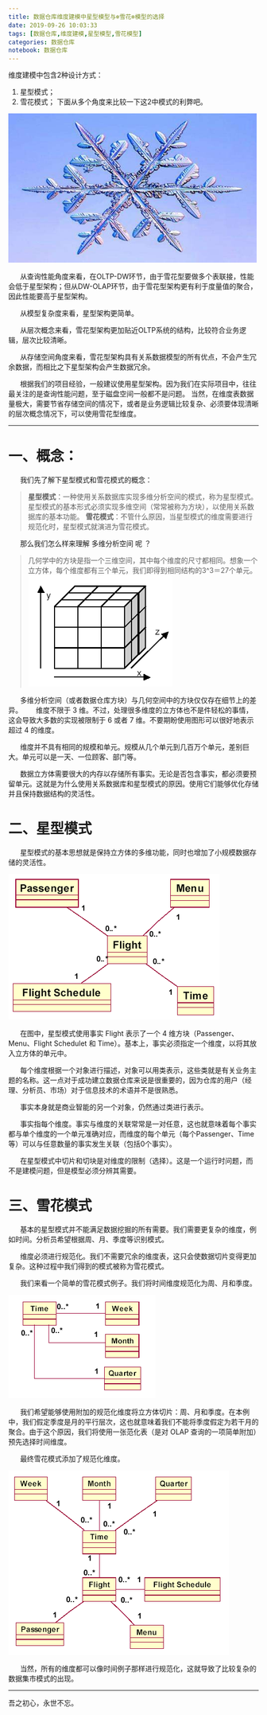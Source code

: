 ```yaml
---
title: 数据仓库维度建模中星型模型与❄雪花❄️模型的选择
date: 2019-09-26 10:03:33
tags: [数据仓库,维度建模,星型模型,雪花模型]
categories: 数据仓库
notebook: 数据仓库
---
```


维度建模中包含2种设计方式：
1. 星型模式；
2. 雪花模式；
下面从多个角度来比较一下这2中模式的利弊吧。

<img src="数据仓库维度建模中星型模型与❄雪花❄️模型的选择/snow.jpeg" width="500" height="300"/>

<!-- more -->

&nbsp;&nbsp;&nbsp;&nbsp;&nbsp;&nbsp;从查询性能角度来看，在OLTP-DW环节，由于雪花型要做多个表联接，性能会低于星型架构；但从DW-OLAP环节，由于雪花型架构更有利于度量值的聚合，因此性能要高于星型架构。

&nbsp;&nbsp;&nbsp;&nbsp;&nbsp;&nbsp;从模型复杂度来看，星型架构更简单。

&nbsp;&nbsp;&nbsp;&nbsp;&nbsp;&nbsp;从层次概念来看，雪花型架构更加贴近OLTP系统的结构，比较符合业务逻辑，层次比较清晰。

&nbsp;&nbsp;&nbsp;&nbsp;&nbsp;&nbsp;从存储空间角度来看，雪花型架构具有关系数据模型的所有优点，不会产生冗余数据，而相比之下星型架构会产生数据冗余。

&nbsp;&nbsp;&nbsp;&nbsp;&nbsp;&nbsp;根据我们的项目经验，一般建议使用星型架构。因为我们在实际项目中，往往最关注的是查询性能问题，至于磁盘空间一般都不是问题。 当然，在维度表数据量极大，需要节省存储空间的情况下，或者是业务逻辑比较复杂、必须要体现清晰的层次概念情况下，可以使用雪花型维度。


- - -


# 一、概念：

&nbsp;&nbsp;&nbsp;&nbsp;&nbsp;&nbsp;我们先了解下星型模式和雪花模式的概念：

><b>星型模式</b>：一种使用关系数据库实现多维分析空间的模式，称为星型模式。星型模式的基本形式必须实现多维空间（常常被称为方块），以使用关系数据库的基本功能。
><b>雪花模式</b>：不管什么原因，当星型模式的维度需要进行规范化时，星型模式就演进为雪花模式。

&nbsp;&nbsp;&nbsp;&nbsp;&nbsp;&nbsp;那么我们怎么样来理解 多维分析空间 呢 ？

>几何学中的方块是指一个三维空间，其中每个维度的尺寸都相同。想象一个立方体，每个维度都有三个单元，我们即得到相同结构的3^3＝27个单元。
>![a](数据仓库维度建模中星型模型与❄雪花❄️模型的选择/1.gif)

&nbsp;&nbsp;&nbsp;&nbsp;&nbsp;&nbsp;多维分析空间（或者数据仓库方块）与几何空间中的方块仅仅存在细节上的差异。
&nbsp;&nbsp;&nbsp;&nbsp;&nbsp;&nbsp;维度不限于 3 维。不过，处理很多维度的立方体也不是件轻松的事情，这会导致大多数的实现被限制于 6 或者 7 维。不要期盼使用图形可以很好地表示超过 4 的维度。

&nbsp;&nbsp;&nbsp;&nbsp;&nbsp;&nbsp;维度并不具有相同的规模和单元。规模从几个单元到几百万个单元，差别巨大。单元可以是一天、一位顾客、部门等。

&nbsp;&nbsp;&nbsp;&nbsp;&nbsp;&nbsp;数据立方体需要很大的内存以存储所有事实。无论是否包含事实，都必须要预留单元。这就是为什么使用关系数据库和星型模式的原因。使用它们能够优化存储并且保持数据结构的灵活性。

# 二、星型模式

&nbsp;&nbsp;&nbsp;&nbsp;&nbsp;&nbsp;星型模式的基本思想就是保持立方体的多维功能，同时也增加了小规模数据存储的灵活性。

![star](数据仓库维度建模中星型模型与❄雪花❄️模型的选择/star.gif)

&nbsp;&nbsp;&nbsp;&nbsp;&nbsp;&nbsp;在图中，星型模式使用事实 Flight 表示了一个 4 维方块（Passenger、Menu、Flight Schedulet 和 Time）。基本上，事实必须指定一个维度，以将其放入立方体的单元中。

&nbsp;&nbsp;&nbsp;&nbsp;&nbsp;&nbsp;每个维度根据一个对象进行描述，对象可以用类表示，这些类就是有关业务主题的名称。这一点对于成功建立数据仓库来说是很重要的，因为仓库的用户（经理、分析员、市场）对于信息技术的术语并不是很熟悉。

&nbsp;&nbsp;&nbsp;&nbsp;&nbsp;&nbsp;事实本身就是商业智能的另一个对象，仍然通过类进行表示。

&nbsp;&nbsp;&nbsp;&nbsp;&nbsp;&nbsp;事实指每个维度。事实与维度的关联常常是一对任意，这也就意味着每个事实都与单个维度的一个单元准确对应，而维度的每个单元（每个Passenger、Time等）可以与任意数量的事实发生关联（包括0个事实）。

&nbsp;&nbsp;&nbsp;&nbsp;&nbsp;&nbsp;在星型模式中切片和切块是对维度的限制（选择）。这是一个运行时问题，而不是建模问题，但是模型必须分辨其需要。

# 三、雪花模式

&nbsp;&nbsp;&nbsp;&nbsp;&nbsp;&nbsp;基本的星型模式并不能满足数据挖掘的所有需要。我们需要更复杂的维度，例如时间。分析员希望根据周、月、季度等识别模式。

&nbsp;&nbsp;&nbsp;&nbsp;&nbsp;&nbsp;维度必须进行规范化。我们不需要冗余的维度表，这只会使数据切片变得更加复杂。这种过程中我们得到的模式被称为雪花模式。

&nbsp;&nbsp;&nbsp;&nbsp;&nbsp;&nbsp;我们来看一个简单的雪花模式例子。我们将时间维度规范化为周、月和季度。

![snow_dim](数据仓库维度建模中星型模型与❄雪花❄️模型的选择/snow_dim.gif)

&nbsp;&nbsp;&nbsp;&nbsp;&nbsp;&nbsp;我们希望能够使用附加的规范化维度将立方体切片：周、月和季度。在本例中，我们假定季度是月的平行层次，这也就意味着我们不能将季度假定为若干月的聚合。由于这个原因，我们将使用一张范化表（是对 OLAP 查询的一项简单附加）预先选择时间维度。

&nbsp;&nbsp;&nbsp;&nbsp;&nbsp;&nbsp;最终雪花模式添加了规范化维度。

![normal_dim](数据仓库维度建模中星型模型与❄雪花❄️模型的选择/normal_dim.gif)

&nbsp;&nbsp;&nbsp;&nbsp;&nbsp;&nbsp;当然，所有的维度都可以像时间例子那样进行规范化，这就导致了比较复杂的数据集市模式的出现。


- - -
吾之初心，永世不忘。
